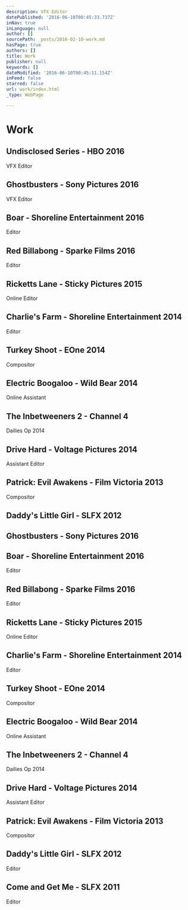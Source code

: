 ```yaml
---
description: VFX Editor
datePublished: '2016-06-10T00:45:33.737Z'
inNav: true
inLanguage: null
author: []
sourcePath: _posts/2016-02-10-work.md
hasPage: true
authors: []
title: Work
publisher: null
keywords: []
dateModified: '2016-06-10T00:45:11.154Z'
inFeed: false
starred: false
url: work/index.html
_type: WebPage

---
```

# Work

## Undisclosed Series - HBO 2016

VFX Editor

## Ghostbusters - Sony Pictures 2016

VFX Editor

## Boar - Shoreline Entertainment 2016

Editor

## Red Billabong - Sparke Films 2016

Editor

## Ricketts Lane - Sticky Pictures 2015

Online Editor

## Charlie's Farm - Shoreline Entertainment 2014

Editor

## Turkey Shoot - EOne 2014

Compositor

## Electric Boogaloo - Wild Bear 2014

Online Assistant

## The Inbetweeners 2 - Channel 4

Dailies Op 2014

## Drive Hard - Voltage Pictures 2014

Assistant Editor

## Patrick: Evil Awakens - Film Victoria 2013

Compositor

## Daddy's Little Girl - SLFX 2012

## Ghostbusters - Sony Pictures 2016

## Boar - Shoreline Entertainment 2016

Editor

## Red Billabong - Sparke Films 2016

Editor

## Ricketts Lane - Sticky Pictures 2015

Online Editor

## Charlie's Farm - Shoreline Entertainment 2014

Editor

## Turkey Shoot - EOne 2014

Compositor

## Electric Boogaloo - Wild Bear 2014

Online Assistant

## The Inbetweeners 2 - Channel 4

Dailies Op 2014

## Drive Hard - Voltage Pictures 2014

Assistant Editor

## Patrick: Evil Awakens - Film Victoria 2013

Compositor

## Daddy's Little Girl - SLFX 2012

Editor

## Come and Get Me - SLFX 2011

Editor